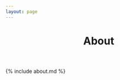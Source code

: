 ```yaml
---
layout: page
---
```

<header class="post-header">
  <h1 class="post-title">About</h1>
</header>
{% include about.md %}
